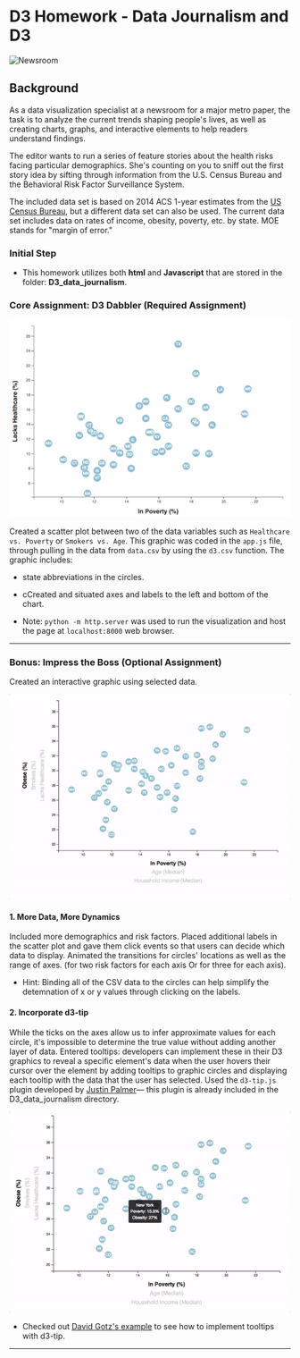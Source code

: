 # D3 Homework - Data Journalism and D3

![Newsroom](https://media.giphy.com/media/v2xIous7mnEYg/giphy.gif)

## Background

As a data visualization specialist at a newsroom for a major metro paper, the task is to analyze the current trends shaping people's lives, as well as creating charts, graphs, and interactive elements to help readers understand findings.

The editor wants to run a series of feature stories about the health risks facing particular demographics. She's counting on you to sniff out the first story idea by sifting through information from the U.S. Census Bureau and the Behavioral Risk Factor Surveillance System. 

The included data set is based on 2014 ACS 1-year estimates from the [US Census Bureau](https://data.census.gov/cedsci/), but  a different data set can also be used. The current data set includes data on rates of income, obesity, poverty, etc. by state. MOE stands for "margin of error."

### Initial Step

*  This homework utilizes both **html** and **Javascript** that are stored in the folder: **D3_data_journalism**.

### Core Assignment: D3 Dabbler (Required Assignment)

![scatter](D3_data_journalism/assets/images/scatter.jpg)

Created a scatter plot between two of the data variables such as `Healthcare vs. Poverty` or `Smokers vs. Age`.  This graphic was coded in the `app.js` file, through pulling in the data from `data.csv` by using the `d3.csv` function.  The graphic includes:

* state abbreviations in the circles.

* cCreated and situated axes and labels to the left and bottom of the chart.

* Note: `python -m http.server` was used to run the visualization and host the page at `localhost:8000` web browser.

- - -

### Bonus: Impress the Boss (Optional Assignment)

Created an interactive graphic using selected data.

![animated-scatter](D3_data_journalism/assets/images/animated-scatter.gif)

#### 1. More Data, More Dynamics

Included more demographics and risk factors. Placed additional labels in the scatter plot and gave them click events so that users can decide which data to display. Animated the transitions for circles' locations as well as the range of axes. (for two risk factors for each axis Or for three for each axis).

* Hint: Binding all of the CSV data to the circles can help simplify the detemnation of x or y values through clicking on the labels.

#### 2. Incorporate d3-tip

While the ticks on the axes allow us to infer approximate values for each circle, it's impossible to determine the true value without adding another layer of data. Entered tooltips: developers can implement these in their D3 graphics to reveal a specific element's data when the user hovers their cursor over the element by adding tooltips to graphic circles and displaying each tooltip with the data that the user has selected. Used the `d3-tip.js` plugin developed by [Justin Palmer](https://github.com/Caged)— this plugin is already included in the D3_data_journalism directory.

![tooltip](D3_data_journalism/assets/images/tooltip.gif)

* Checked out [David Gotz's example](https://bl.ocks.org/davegotz/bd54b56723c154d25eedde6504d30ad7) to see how to implement tooltips with d3-tip.

- - -